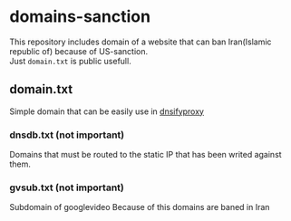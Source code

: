 # domains-sanction
This repository includes domain of a website that can ban Iran(Islamic republic of) because of US-sanction.<br />
Just <code>domain.txt</code> is public usefull.

## domain.txt
Simple domain that can be easily use in <a href="https://github.com/sajad-sadra/dnsifyproxy">dnsifyproxy</a>


### dnsdb.txt (not important)
Domains that must be routed to the static IP that has been writed against them.

### gvsub.txt (not important)
Subdomain of googlevideo 
Because of this domains are baned in Iran
